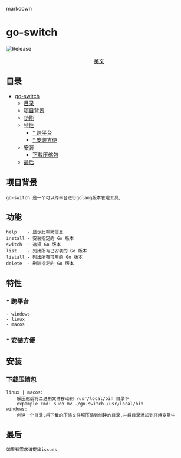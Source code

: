 markdown
# go-switch

![Release](https://img.shields.io/github/v/release/xulimeng3306/go-switch)

<div style="text-align: center;">
    <a href="README_EN.md">英文</a>
</div>

## 目录

- [go-switch](#go-switch)
  - [目录](#目录)
  - [项目背景](#项目背景)
  - [功能](#功能)
  - [特性](#特性)
    - [\* 跨平台](#-跨平台)
    - [\* 安装方便](#-安装方便)
  - [安装](#安装)
    - [下载压缩包](#下载压缩包)
  - [最后](#最后)

## 项目背景
    go-switch 是一个可以跨平台进行golang版本管理工具,

## 功能
    help    - 显示此帮助信息
    install - 安装指定的 Go 版本
    switch  - 选择 Go 版本
    list    - 列出所有已安装的 Go 版本
    listall - 列出所有可用的 Go 版本
    delete  - 删除指定的 Go 版本


## 特性
### * 跨平台
    - windows
    - linux
    - macos
### * 安装方便

## 安装
### 下载压缩包
    linux | macos:
        解压缩后将二进制文件移动到 /usr/local/bin 目录下
        expample cmd: sudo mv ./go-switch /usr/local/bin
    windows:
        创建一个目录,将下载的压缩文件解压缩到创建的目录,并将目录添加到环境变量中
    
## 最后
    如果有需求请提出issues 
